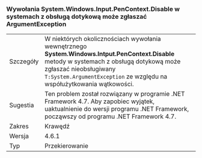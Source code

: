 ### <a name="calls-to-systemwindowsinputpencontextdisable-on-touch-enabled-systems-may-throw-an-argumentexception"></a>Wywołania System.Windows.Input.PenContext.Disable w systemach z obsługą dotykową może zgłaszać ArgumentException

|   |   |
|---|---|
|Szczegóły|W niektórych okolicznościach wywołania wewnętrznego <strong>System.Windows.Intput.PenContext.Disable</strong> metody w systemach z obsługą dotykową może zgłaszać nieobsługiwany <code>T:System.ArgumentException</code> ze względu na współużytkowania wątkowości.|
|Sugestia|Ten problem został rozwiązany w programie .NET Framework 4.7. Aby zapobiec wyjątek, uaktualnienie do wersji programu .NET Framework, począwszy od programu .NET Framework 4.7.|
|Zakres|Krawędź|
|Wersja|4.6.1|
|Typ|Przekierowanie|


